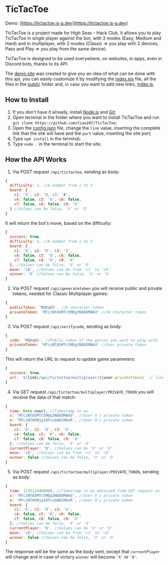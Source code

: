 # TicTacToe

Demo: [https://tictactoe.is-a.dev](https://tictactoe.is-a.dev)

TicTacToe is a project made for High Seas - Hack Club, it allows you to play TicTacToe in single player against the bot, with 3 modes (Easy, Medium and Hard) and in multiplayer, with 2 modes (Classic => you play with 2 devices, Pass and Play => you play from the same device).

TicTacToe is designed to be used everywhere, on websites, in apps, even in Discord bots, thanks to its API.

The [demo site](https://tictactoe.is-a.dev) was created to give you an idea of ​​what can be done with this api, you can easily customize it by modifying the [index.ejs](https://github.com/Ciao287/TicTacToe/blob/main/index.ejs) file, all the files in the [public](https://github.com/Ciao287/TicTacToe/tree/main/public) folder and, in case you want to add new links, [index.js](https://github.com/Ciao287/TicTacToe/blob/main/index.js).

## How to Install

1) If you don't have it already, install [Node.js](https://nodejs.org/en/download/package-manager/current) and [Git](https://git-scm.com/downloads);
2) Open terminal in the folder where you want to install TicTacToe and run `git clone https://github.com/Ciao287/TicTacToe`;
3) Open the [config.json](https://github.com/Ciao287/TicTacToe/blob/main/config.json) file, change the `link` value, inserting the complete link that the site will have and the `port` value, inserting the site port;
4) Type `npm install` in the terminal;
5) Type `node .` in the terminal to start the site.

## How the API Works

1) Via POST request `/api/tictactoe`, sending as body:
```js
{
  difficulty: 2, //A number from 1 to 3
  board: {
    c1: 'X', c2: 'O, c3: 'X',
    c4: false, c5: 'O', c6: false,
    c7: false, c8: false, c9: 'X'
  } //Values ​​can be false, 'X' or 'O'
}
```
It will return the bot's move, based on the difficulty:
```js
{
  success: true,
  difficulty: 2, //A number from 1 to 3
  board: {
    c1: 'X', c2: 'O', c3: 'X',
    c4: false, c5: 'O', c6: false,
    c7: false, c8: 'O', c9: 'X'
  }, //Values ​​can be false, 'X' or 'O'
  move: 'c8', //Values ​​can be from 'c1' to 'c9'
  winner: 'O' //Values ​​can be false, 'X' or 'O'
}
```
2) Via POST request `/api/generatetoken` you will receive public and private tokens, needed for Classic Multiplayer games:
```js
{
  publicToken: 'MQKqQS', //6 character token
  privateToken: 'MTczNTA5MTc5MDg3NQ6DMAKd' //24 character token
}
```
3) Via POST request `/api/verifycode`, sending as body:
```js
{
  code: 'MQKqQS', //Public token of the person you want to play with
  privateToken: 'MTczNTA5MTc5MDg3NQ6DMAKd' //Your private token
}
```
This will return the URL to request to update game parameters:
```js
{
  success: true,
  url: `${link}/api/tictactoe/multiplayer/${user.privateToken}` //`link` is taken from [config.json](https://github.com/Ciao287/TicTacToe/blob/main/config.json), while `user.privateToken` is the private token of the user you want to play with
}
```
4) Via GET request `/api/tictactoe/multiplayer/PRIVATE_TOKEN` you will receive the data of that match:
```js
{
  time: Date.now(), //Timestamp in ms
  x: 'MTczNTA5MTc5MDg3NQ6DMAKd', //User X's private token
  o: 'MTczNTA5Mjg1OTcxOA6CMAvR', //User O's private token
  board: {
    c1: 'X', c2: 'O', c3: 'X',
    c4: false, c5: 'O', c6: false,
    c7: false, c8: false, c9: 'X'
  }, //Values ​​can be false, 'X' or 'O'
  currentPlayer: 'O', //Values ​​can be 'X' or 'O'
  move: 'c9', //Values ​​can be from 'c1' to 'c9'
  winner: false //Values ​​can be false, 'X' or 'O'
}
```
5) Via POST request `/api/tictactoe/multiplayer/PRIVATE_TOKEN`, sending as body:
```js
{
  time: 1735124400000, //Timestamp in ms obtained from GET request on `/api/tictactoe/multiplayer/PRIVATE_TOKEN`
  x: 'MTczNTA5MTc5MDg3NQ6DMAKd', //User X's private token
  o: 'MTczNTA5Mjg1OTcxOA6CMAvR', //User O's private token
  board: {
    c1: 'X', c2: 'O', c3: 'X',
    c4: false, c5: 'O', c6: false,
    c7: false, c8: false, c9: 'X'
  }, //Values ​​can be false, 'X' or 'O'
  currentPlayer: 'O', //Values ​​can be 'X' or 'O'
  move: 'c9', //Values ​​can be from 'c1' to 'c9'
  winner: false //Values ​​can be false, 'X' or 'O'
}
```
The response will be the same as the body sent, except that `currentPlayer` will change and in case of victory `winner` will become `'X'` or `'O'`.
